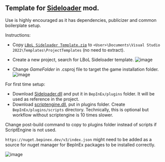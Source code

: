 ## Template for [Sideloader](https://github.com/Neoshrimp/LBoL-Entity-Sideloader/tree/master) mod.

Use is highly encouraged as it has dependencies, publicizer and common boilerplate setup.


Instructions:
- Copy [`LBoL Sideloader Template.zip`](https://github.com/Neoshrimp/LBoL-ModdingTools/raw/master/src/SideloaderTemplate/LBoL%20Sideloader%20Template.zip) to `<User>\Documents\Visual Studio 2022\Templates\ProjectTemplates` (no need to extract).

- Create a new project, search for LBoL Sideloader template.
![image](https://user-images.githubusercontent.com/89428565/236344254-6eefaa12-c897-4406-867c-1abfa2259f65.png)


- Change _GameFolder_ in .csproj file to target the game installation folder.
![image](https://user-images.githubusercontent.com/89428565/236344281-02c506b5-42bf-4398-a8fc-19a07d727785.png)


For first time setup:
- Download [Sideloader.dll](https://github.com/Neoshrimp/LBoL-Entity-Sideloader/blob/master/src/LBoL-Entity-Sideloader/LBoL-Entity-Sideloader.dll) and put it in `BepInEx/plugins` folder. It will be used as reference in the project.
- Download [scriptengine.dll](https://github.com/Neoshrimp/BepInEx.Debug/blob/master/src/ScriptEngine/ScriptEngine.dll), put in plugins folder. Create `BepInEx/plugins/scripts` directory. Technically, this is optional but workflow without scriptengine is 10 times slower.

Change post-build command to copy to plugins folder instead of scripts if ScriptEngine is not used.

`https://nuget.bepinex.dev/v3/index.json` might need to be added as a source for nuget manager for BepInEx packages to be installed correctly.

![image](https://user-images.githubusercontent.com/89428565/236344506-aeba2284-a134-418c-aa65-39967290f6cc.png)
